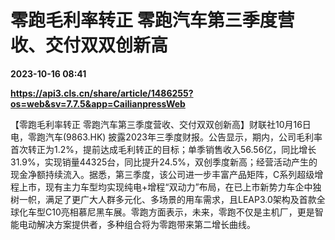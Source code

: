 # 零跑毛利率转正 零跑汽车第三季度营收、交付双双创新高

**2023-10-16 08:41**

**https://api3.cls.cn/share/article/1486255?os=web&sv=7.7.5&app=CailianpressWeb**

【零跑毛利率转正 零跑汽车第三季度营收、交付双双创新高】财联社10月16日电，零跑汽车(9863.HK) 披露2023年三季度财报。公告显示，期内，公司毛利率首次转正为1.2%，提前达成毛利转正的目标；单季销售收入56.56亿，同比增长31.9%，实现销量44325台，同比提升24.5%，双创季度新高；经营活动产生的现金净额持续流入。据悉，第三季度，该公司进一步丰富产品矩阵，C系列超级增程上市，现有主力车型均实现纯电+增程“双动力”布局，在已上市新势力车企中独树一帜，满足了更广大人群多元化、多场景的用车需求，且LEAP3.0架构及首款全球化车型C10亮相慕尼黑车展。零跑方面表示，未来，零跑不仅是主机厂，更是智能电动解决方案提供者，多种组合将为零跑带来第二增长曲线。